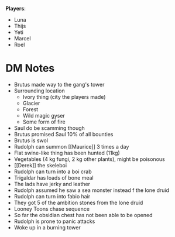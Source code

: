 **Players**:

- Luna
- Thijs
- Yeti
- Marcel
- Roel

# DM Notes

- Brutus made way to the gang's tower
- Surrounding location
	- Ivory thing (city the players made)
	- Glacier
	- Forest
	- Wild magic gyser
	- Some form of fire
- Saul do be scamming though
- Brutus promised Saul 10% of all bounties
- Brutus is swol
- Rudolph can summon [[Maurice]] 3 times a day
- Flat swine-like thing has been hunted (11kg)
- Vegetables (4 kg fungi, 2 kg other plants), might be poisonous
- [[Derek]] the skeleboi
- Rudolph can turn into a boi crab
- Trigaldar has loads of bone meal
- The lads have jerky and leather
- Rudolph assumed he saw a sea monster instead f the lone druid
- Rudolph can turn into fabio hair
- They got 5 of the ambition stones from the lone druid
- Looney Toons chase sequence
- So far the obsidian chest has not been able to be opened
- Rudolph is prone to panic attacks
- Woke up in a burning tower